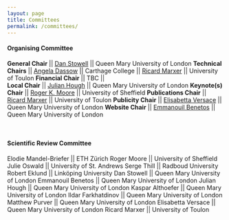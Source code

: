 ```yaml
---
layout: page
title: Committees
permalink: /committees/
--- 
```

 
#### Organising Committee   

**General Chair**       || [Dan Stowell](mailto:dan.stowell@qmul.ac.uk)          ||       Queen Mary University of London
**Technical Chairs**    || [Angela Dassow](mailto:adassow@carthage.edu)          ||       Carthage College
                        || [Ricard Marxer](mailto:ricard.marxer@lis-lab.fr)      ||       University of Toulon
**Financial Chair**     || TBC  ||       
**Local Chair**         || [Julian Hough](mailto:julian.hough@qmul.ac.uk)        ||       Queen Mary University of London
**Keynote(s) Chair**    || [Roger K. Moore](mailto:r.k.moore@sheffield.ac.uk)    ||       University of Sheffield
**Publications Chair**  || [Ricard Marxer](mailto:ricard.marxer@lis-lab.fr)      ||       University of Toulon
**Publicity Chair**     || [Elisabetta Versace](mailto:e.versace@qmul.ac.uk)     ||       Queen Mary University of London
**Website Chair**             || [Emmanouil Benetos](mailto:emmanouil.benetos@qmul.ac.uk) ||    Queen Mary University of London

<br/>  
  
#### Scientific Review Committee

Elodie Mandel-Briefer     ||    ETH Zürich
Roger Moore        ||    University of Sheffield
Julie Oswald       ||    University of St. Andrews
Serge Thill        ||    Radboud University
Robert Eklund      ||    Linköping University
Dan Stowell        ||    Queen Mary University of London
Emmanouil Benetos  ||    Queen Mary University of London
Julian Hough       ||    Queen Mary University of London
Kaspar Althoefer   ||    Queen Mary University of London
Ildar Farkhatdinov ||    Queen Mary University of London
Matthew Purver     ||    Queen Mary University of London
Elisabetta Versace ||    Queen Mary University of London
Ricard Marxer      ||    University of Toulon

<!--
Andrey Anikin      ||    Lund University
Véronique Auberge  ||    Laboratoire d’Informatique de Grenoble
Timo Baumann       ||    Universität Hamburg
Tony Belpaeme      ||    Plymouth University
Nick Cambell       ||    Trinity College Dublin
Fred Cummins       ||    University College Dublin
Angela Dassow      ||    Carthage College
Julie Elie         ||    University of California
Sabrina Engesser   ||    University of Zurich
Sarah Hawkins      ||    Cambridge University
Bhiksha Raj        ||    Carnegie Mellon University
Rita Singh         ||    Carnegie Mellon University
Zheng-Hua Tan      ||    Aalborg University
Petra Wagner       ||    Universität Bielefeld
Benjamin Weiss     ||    TU Berlin
-->

